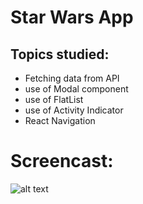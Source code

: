 # Star Wars App

## Topics studied:

- Fetching data from API
- use of Modal component
- use of FlatList
- use of Activity Indicator
- React Navigation

# Screencast:

![alt text](assets/screen.gif)
